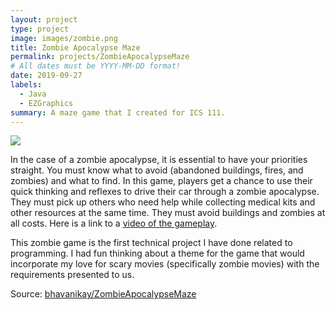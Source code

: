 ```yaml
---
layout: project
type: project
image: images/zombie.png
title: Zombie Apocalypse Maze
permalink: projects/ZombieApocalypseMaze
# All dates must be YYYY-MM-DD format!
date: 2019-09-27
labels:
  - Java
  - EZGraphics
summary: A maze game that I created for ICS 111.
---
```


<img class="ui image" src="{{ site.baseurl }}/images/zombie.png">

In the case of a zombie apocalypse, it is essential to have your priorities straight. You must know what to avoid (abandoned buildings, fires, and zombies) and what to find. In this game, players get a chance to use their quick thinking and reflexes to drive their car through a zombie apocalypse. They must pick up others who need help while collecting medical kits and other resources at the same time. They must avoid buildings and zombies at all costs. Here is a link to a [video of the gameplay](https://www.youtube.com/watch?v=sMU1ypQf9JI).

This zombie game is the first technical project I have done related to programming. I had fun thinking about a theme for the game that would incorporate my love for scary movies (specifically zombie movies) with the requirements presented to us. 



Source: <a href="https://github.com/bhavanikay/ZombieApocalypseMaze"><i class="large github icon "></i>bhavanikay/ZombieApocalypseMaze</a>

